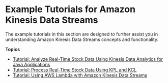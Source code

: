 # Example Tutorials for Amazon Kinesis Data Streams<a name="examples"></a>

The example tutorials in this section are designed to further assist you in understanding Amazon Kinesis Data Streams concepts and functionality\.

**Topics**
+ [Tutorial: Analyze Real\-Time Stock Data Using Kinesis Data Analytics for Java Applications](tutorial-stock-data.md)
+ [Tutorial: Process Real\-Time Stock Data Using KPL and KCL](tutorial-stock-data-kplkcl.md)
+ [Tutorial: Using AWS Lambda with Amazon Kinesis Data Streams](tutorial-stock-data-lambda.md)